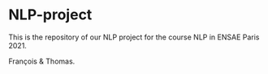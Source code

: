 # NLP-project

This is the repository of our NLP project for the course NLP in ENSAE Paris 2021. 

François & Thomas. 
